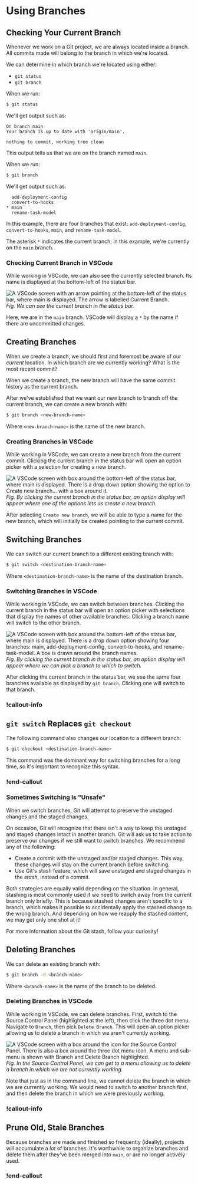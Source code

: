 # Using Branches

<!-- ## Learning Goals -->

<!-- ## Introduction -->

## Checking Your Current Branch

Whenever we work on a Git project, we are always located inside a branch. All commits made will belong to the branch in which we're located.

We can determine in which branch we're located using either:

- `git status`
- `git branch`

When we run:

```bash
$ git status
```

We'll get output such as:

```
On branch main
Your branch is up to date with 'origin/main'.

nothing to commit, working tree clean
```

This output tells us that we are on the branch named `main`.

When we run:

```bash
$ git branch
```

We'll get output such as:

```
  add-deployment-config
  convert-to-hooks
* main
  rename-task-model
```

In this example, there are four branches that exist: `add-deployment-config`, `convert-to-hooks`, `main`, and `rename-task-model`.

The asterisk `*` indicates the current branch; in this example, we're currently on the `main` branch.

### Checking Current Branch in VSCode

While working in VSCode, we can also see the currently selected branch. Its name is displayed at the bottom-left of the status bar.

![A VSCode screen with an arrow pointing at the bottom-left of the status bar, where main is displayed. The arrow is labelled Current Branch.](../assets/branches-in-git_using-branches_status.png)  
_Fig. We can see the current branch in the status bar._

Here, we are in the `main` branch. VSCode will display a `*` by the name if there are uncommitted changes.

## Creating Branches

When we create a branch, we should first and foremost be aware of our _current_ location. In which branch are we currently working? What is the most recent commit?

When we create a branch, the new branch will have the same commit history as the current branch.

After we've established that we want our new branch to branch off the current branch, we can create a new branch with:

```bash
$ git branch <new-branch-name>
```

Where `<new-branch-name>` is the name of the new branch.

### Creating Branches in VSCode

While working in VSCode, we can create a new branch from the current commit. Clicking the current branch in the status bar will open an option picker with a selection for creating a new branch.

![A VSCode screen with box around the bottom-left of the status bar, where main is displayed. There is a drop down option showing the option to Create new branch... with a box around it.](../assets/branches-in-git_using-branches_new.png)  
_Fig. By clicking the current branch in the status bar, an option display will appear where one of the options lets us create a new branch._

After selecting `Create new branch`, we will be able to type a name for the new branch, which will initially be created pointing to the current commit.

## Switching Branches

We can switch our current branch to a different existing branch with:

```bash
$ git switch <destination-branch-name>
```

Where `<destination-branch-name>` is the name of the destination branch.

### Switching Branches in VSCode

While working in VSCode, we can switch between branches. Clicking the current branch in the status bar will open an option picker with selections that display the names of other available branches. Clicking a branch name will switch to the other branch.

![A VSCode screen with box around the bottom-left of the status bar, where main is displayed. There is a drop down option showing four branches: main, add-deployment-config, convert-to-hooks, and rename-task-model. A box is drawn around the branch names.](../assets/branches-in-git_using-branches_branches.png)  
_Fig. By clicking the current branch in the status bar, an option display will appear where we can pick a branch to which to switch._

After clicking the current branch in the status bar, we see the same four branches available as displayed by `git branch`. Clicking one will switch to that branch.

### !callout-info

## `git switch` Replaces `git checkout`

The following command also changes our location to a different branch:

```bash
$ git checkout <destination-branch-name>
```

This command was the dominant way for switching branches for a long time, so it's important to recognize this syntax.

### !end-callout

### Sometimes Switching Is "Unsafe"

When we switch branches, Git will attempt to preserve the unstaged changes and the staged changes.

On occasion, Git will recognize that there isn't a way to keep the unstaged and staged changes intact in another branch. Git will ask us to take action to preserve our changes if we still want to switch branches. We recommend any of the following:

- Create a commit with the unstaged and/or staged changes. This way, these changes will stay on the current branch before switching.
- Use Git's stash feature, which will save unstaged and staged changes in the _stash_, instead of a commit.

Both strategies are equally valid depending on the situation. In general, stashing is most commonly used if we need to switch away from the current branch only briefly. This is because stashed changes aren't specific to a branch, which makes it possible to accidentally apply the stashed change to the wrong branch. And depending on how we reapply the stashed content, we may get only one shot at it!

For more information about the Git stash, follow your curiosity!

## Deleting Branches

We can delete an existing branch with:

```bash
$ git branch -d <branch-name>
```

Where `<branch-name>` is the name of the branch to be deleted.

### Deleting Branches in VSCode

While working in VSCode, we can delete branches. First, switch to the Source Control Panel (highlighted at the left), then click the three dot menu. Navigate to `Branch`, then pick `Delete Branch`. This will open an option picker allowing us to delete a branch in which we aren't currently working.

![A VSCode screen with a box around the icon for the Source Control Panel. There is also a box around the three dot menu icon. A menu and sub-menu is shown with Branch and Delete Branch highlighted.](../assets/branches-in-git_using-branches_delete.png)  
_Fig. In the Source Control Panel, we can get to a menu allowing us to delete a branch in which we are not currently working._

Note that just as in the command line, we cannot delete the branch in which we are currently working. We would need to switch to another branch first, and then delete the branch in which we were previously working.

### !callout-info

## Prune Old, Stale Branches

Because branches are made and finished so frequently (ideally), projects will accumulate a _lot_ of branches. It's worthwhile to organize branches and delete them after they've been merged into `main`, or are no longer actively used.

### !end-callout
